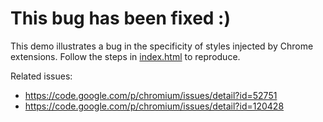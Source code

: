 # This bug has been fixed :)

This demo illustrates a bug in the specificity of styles injected by Chrome extensions. Follow the steps in [index.html](http://rileyjshaw.com/chromium-injected-css-specificity-bug-demo/) to reproduce.

Related issues:

 - https://code.google.com/p/chromium/issues/detail?id=52751
 - https://code.google.com/p/chromium/issues/detail?id=120428
